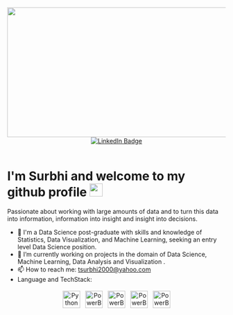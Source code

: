 ### 
<div id="header" align="center">
  <img src="https://user-images.githubusercontent.com/77155721/169866964-92e76f9f-fe14-4266-a635-eb21a5208e1e.png" width="600" height="300" />
</div>
<div id="badges" align="center">
  <a href="https://www.linkedin.com/in/surbhi-thakur11/">
    <img src="[https://img.shields.io/badge/](https://img.shields.io/badge/)LinkedIn-blue?style=for-the-badge&logo=linkedin&logoColor=white" alt="LinkedIn Badge"/>
  </a>
</div>
</br>

<h1>
  I'm Surbhi and welcome to my github profile
  <img src="https://media.giphy.com/media/hvRJCLFzcasrR4ia7z/giphy.gif" width="30px"/>
</h1>

Passionate about working with large amounts of data and to turn this data into information, information into insight and insight into decisions.

- 🔭 I'm a Data Science post-graduate with skills and knowledge of Statistics, Data Visualization, and Machine Learning, seeking an entry level Data Science position.
- 🌱 I’m currently working on projects in the domain of Data Science, Machine Learning, Data Analysis and Visualization .
- 📫 How to reach me: tsurbhi2000@yahoo.com
- Language and TechStack:
<p align="center">
<img src="https://img.icons8.com/color/344/python--v1.png" alt="Python" height="40" style="vertical-align:top; margin:4px">
<img src="https://img.icons8.com/color/344/power-bi.png" alt="PowerBI" height="40" style="vertical-align:top; margin:4px">
<img src="https://img.icons8.com/fluency/344/jupyter.png" alt="PowerBI" height="40" style="vertical-align:top; margin:4px">
<img src="https://img.icons8.com/fluency/344/spyder-ide.png" alt="PowerBI" height="40" style="vertical-align:top; margin:4px">
<img src="https://img.icons8.com/external-soft-fill-juicy-fish/344/external-sql-coding-and-development-soft-fill-soft-fill-juicy-fish.png" alt="PowerBI" height="40" style="vertical-align:top; margin:4px">  

</p>



